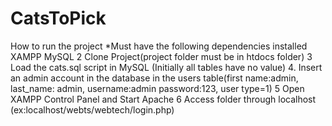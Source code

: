 # CatsToPick
How to run the project
*Must have the following dependencies installed
XAMPP
MySQL
2 Clone Project(project folder must be in htdocs folder)
3 Load the cats.sql script in MySQL (Initially all tables have no value)
4. Insert an admin account in the database in the users table(first name:admin, last_name: admin, username:admin password:123, user type=1)
5 Open XAMPP Control Panel and Start Apache
6 Access folder through localhost (ex:localhost/webts/webtech/login.php)
